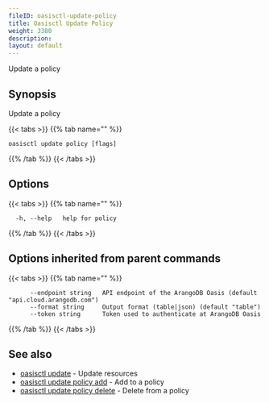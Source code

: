 ```yaml
---
fileID: oasisctl-update-policy
title: Oasisctl Update Policy
weight: 3380
description: 
layout: default
---
```

Update a policy

## Synopsis

Update a policy

{{< tabs >}}
{{% tab name="" %}}
```
oasisctl update policy [flags]
```
{{% /tab %}}
{{< /tabs >}}

## Options

{{< tabs >}}
{{% tab name="" %}}
```
  -h, --help   help for policy
```
{{% /tab %}}
{{< /tabs >}}

## Options inherited from parent commands

{{< tabs >}}
{{% tab name="" %}}
```
      --endpoint string   API endpoint of the ArangoDB Oasis (default "api.cloud.arangodb.com")
      --format string     Output format (table|json) (default "table")
      --token string      Token used to authenticate at ArangoDB Oasis
```
{{% /tab %}}
{{< /tabs >}}

## See also

* [oasisctl update]()	 - Update resources
* [oasisctl update policy add](oasisctl-update-policy-add)	 - Add to a policy
* [oasisctl update policy delete](oasisctl-update-policy-delete)	 - Delete from a policy

